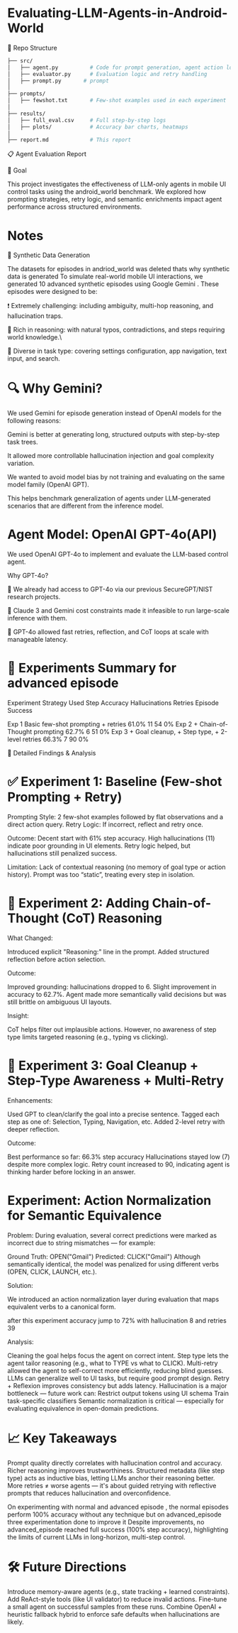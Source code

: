 # Evaluating-LLM-Agents-in-Android-World



📁 Repo Structure

```bash
├── src/
│   ├── agent.py          # Code for prompt generation, agent action loop
│   ├── evaluator.py      # Evaluation logic and retry handling
│   ├── prompt.py       # prompt
│
├── prompts/
│   ├── fewshot.txt       # Few-shot examples used in each experiment
│
├── results/
│   ├── full_eval.csv     # Full step-by-step logs
│   ├── plots/            # Accuracy bar charts, heatmaps
│
├── report.md             # This report
```

📋 Agent Evaluation Report

🧠 Goal

This project investigates the effectiveness of LLM-only agents in mobile UI control tasks using the android_world benchmark. We explored how prompting strategies, retry logic, and semantic enrichments impact agent performance across structured environments.

# Notes

🧪 Synthetic Data Generation

The datasets for episodes in andriod_world was deleted thats why synthetic data is generated
To simulate real-world mobile UI interactions, we generated 10 advanced synthetic episodes using Google Gemini . These episodes were designed to be:

❗️ Extremely challenging: including ambiguity, multi-hop reasoning, and hallucination traps.

🧠 Rich in reasoning: with natural typos, contradictions, and steps requiring world knowledge.\

📲 Diverse in task type: covering settings configuration, app navigation, text input, and search.

# 🔍 Why Gemini?

We used Gemini  for episode generation instead of OpenAI models for the following reasons:

Gemini is better at generating long, structured outputs with step-by-step task trees.

It allowed more controllable hallucination injection and goal complexity variation.

We wanted to avoid model bias by not training and evaluating on the same model family (OpenAI GPT).

This helps benchmark generalization of agents under LLM-generated scenarios that are different from the inference model.



# Agent Model: OpenAI GPT-4o(API)

We used OpenAI GPT-4o to implement and evaluate the LLM-based control agent.

Why GPT-4o?

🧠 We already had access to GPT-4o via our previous SecureGPT/NIST research projects.

💸 Claude 3 and Gemini cost constraints made it infeasible to run large-scale inference with them.

🔁 GPT-4o allowed fast retries, reflection, and CoT loops at scale with manageable latency.


# 🧪 Experiments Summary for advanced episode

Experiment	Strategy Used	Step Accuracy	Hallucinations	Retries	Episode Success

Exp 1	Basic few-shot prompting + retries	61.0%	11	54	0%
Exp 2	+ Chain-of-Thought prompting	62.7%	6	51	0%
Exp 3	+ Goal cleanup, + Step type, + 2-level retries	66.3%	7	90	0%

🔬 Detailed Findings & Analysis

# ✅ Experiment 1: Baseline (Few-shot Prompting + Retry)

Prompting Style: 2 few-shot examples followed by flat observations and a direct action query.
Retry Logic: If incorrect, reflect and retry once.

Outcome:
Decent start with 61% step accuracy.
High hallucinations (11) indicate poor grounding in UI elements.
Retry logic helped, but hallucinations still penalized success.

Limitation:
Lack of contextual reasoning (no memory of goal type or action history).
Prompt was too “static”, treating every step in isolation.


# 🧠 Experiment 2: Adding Chain-of-Thought (CoT) Reasoning

What Changed:

Introduced explicit "Reasoning:" line in the prompt.
Added structured reflection before action selection.

Outcome:

Improved grounding: hallucinations dropped to 6.
Slight improvement in accuracy to 62.7%.
Agent made more semantically valid decisions but was still brittle on ambiguous UI layouts.

Insight:

CoT helps filter out implausible actions.
However, no awareness of step type limits targeted reasoning (e.g., typing vs clicking).

# 🔎 Experiment 3: Goal Cleanup + Step-Type Awareness + Multi-Retry

Enhancements:

Used GPT to clean/clarify the goal into a precise sentence.
Tagged each step as one of: Selection, Typing, Navigation, etc.
Added 2-level retry with deeper reflection.

Outcome:

Best performance so far: 66.3% step accuracy
Hallucinations stayed low (7) despite more complex logic.
Retry count increased to 90, indicating agent is thinking harder before locking in an answer.

# Experiment: Action Normalization for Semantic Equivalence

Problem:
During evaluation, several correct predictions were marked as incorrect due to string mismatches — for example:

Ground Truth: OPEN("Gmail")
Predicted: CLICK("Gmail")
Although semantically identical, the model was penalized for using different verbs (OPEN, CLICK, LAUNCH, etc.).

Solution:

We introduced an action normalization layer during evaluation that maps equivalent verbs to a canonical form.


after this experiment accuracy jump to 72% with hallucination 8 and retries 39

Analysis:

Cleaning the goal helps focus the agent on correct intent.
Step type lets the agent tailor reasoning (e.g., what to TYPE vs what to CLICK).
Multi-retry allowed the agent to self-correct more efficiently, reducing blind guesses.
LLMs can generalize well to UI tasks, but require good prompt design.
Retry + Reflexion improves consistency but adds latency.
Hallucination is a major bottleneck — future work can:
Restrict output tokens using UI schema
Train task-specific classifiers
Semantic normalization is critical — especially for evaluating equivalence in open-domain predictions.


# 📈 Key Takeaways

Prompt quality directly correlates with hallucination control and accuracy. Richer reasoning improves trustworthiness.
Structured metadata (like step type) acts as inductive bias, letting LLMs anchor their reasoning better.
More retries ≠ worse agents — it's about guided retrying with reflective prompts that reduces hallucination and overconfidence.

On experimenting with normal and advanced episode , the normal episodes perform 100% accuracy without any technique but on advanced_episode three experimentation done to improve it
Despite improvements, no advanced_episode reached full success (100% step accuracy), highlighting the limits of current LLMs in long-horizon, multi-step control.

# 🛠 Future Directions

Introduce memory-aware agents (e.g., state tracking + learned constraints).
Add ReAct-style tools (like UI validator) to reduce invalid actions.
Fine-tune a small agent on successful samples from these runs.
Combine OpenAI + heuristic fallback hybrid to enforce safe defaults when hallucinations are likely.
